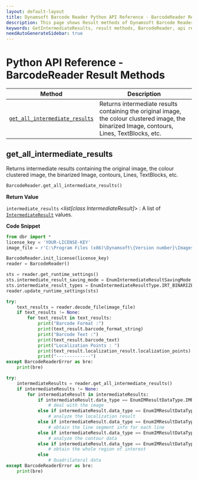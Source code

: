 ```yaml
---
layout: default-layout
title: Dynamsoft Barcode Reader Python API Reference - BarcodeReader Result Methods
description: This page shows Result methods of Dynamsoft Barcode Reader for Python SDK.
keywords: GetIntermediateResults, result methods, BarcodeReader, api reference, python
needAutoGenerateSidebar: true
---
```



# Python API Reference - BarcodeReader Result Methods

  | Method               | Description |
  |----------------------|-------------|
  | [`get_all_intermediate_results`](#get_all_intermediate_results) | Returns intermediate results containing the original image, the colour clustered image, the binarized Image, contours, Lines, TextBlocks, etc.  |


## get_all_intermediate_results

Returns intermediate results containing the original image, the colour clustered image, the binarized Image, contours, Lines, TextBlocks, etc.

```python
BarcodeReader.get_all_intermediate_results() 
```   

**Return Value**  

`intermediate_results` <*list[class IntermediateResult]*> : A list of [`IntermediateResult`](../class/IntermediateResult.md) values.

**Code Snippet**  

```python
from dbr import *
license_key = 'YOUR-LICENSE-KEY'
image_file = r'C:\Program Files (x86)\Dynamsoft\{Version number}\Images\AllSupportedBarcodeTypes.tif'

BarcodeReader.init_license(license_key)
reader = BarcodeReader()

sts = reader.get_runtime_settings()
sts.intermediate_result_saving_mode = EnumIntermediateResultSavingMode.IRSM_MEMORY
sts.intermediate_result_types = EnumIntermediateResultType.IRT_BINARIZED_IMAGE
reader.update_runtime_settings(sts)

try:
    text_results = reader.decode_file(image_file)
    if text_results != None:
        for text_result in text_results:
            print("Barcode Format :")
            print(text_result.barcode_format_string)
            print("Barcode Text :")
            print(text_result.barcode_text)
            print("Localization Points : ")
            print(text_result.localization_result.localization_points)
            print("-------------")
except BarcodeReaderError as bre:
    print(bre)

try: 
    intermediateResults = reader.get_all_intermediate_results()
    if intermediateResults != None:
        for intermediateResult in intermediateResults:
            if intermediateResult.data_type == EnumIMResultDataType.IMRDT_IMAGE
                # deal with the image
            else if intermediateResult.data_type == EnumIMResultDataType.IMRDT_LOCALIZATIONRESULT
                # analyze the localization result
            else if intermediateResult.data_type == EnumIMResultDataType.IMRDT_LINESEGMENT
                # obtain the line segment info for each line
            else if intermediateResult.data_type == EnumIMResultDataType.IMRDT_CONTOUR
                # analyze the contour data
            else if intermediateResult.data_type == EnumIMResultDataType.IMRDT_REGIONOFINTEREST
                # obtain the whole region of interest
            else
                # Quadrilateral data
except BarcodeReaderError as bre:
    print(bre)
```             
